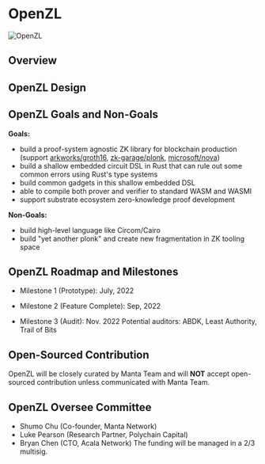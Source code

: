 # OpenZL

![OpenZL](https://user-images.githubusercontent.com/720571/166172246-bf37c77e-51e2-4176-8195-70a9361319d7.svg)

## Overview


## OpenZL Design

## OpenZL Goals and Non-Goals
**Goals:**
* build a proof-system agnostic ZK library for blockchain production (support [arkworks/groth16](https://github.com/arkworks-rs/groth16), [zk-garage/plonk](https://github.com/zk-garage/plonk), [microsoft/nova](https://github.com/microsoft/Nova))
* build a shallow embedded circuit DSL in Rust that can rule out some common errors using Rust's type systems
* build common gadgets in this shallow embedded DSL
* able to compile both prover and verifier to standard WASM and WASMI
* support substrate ecosystem zero-knowledge proof development

**Non-Goals:**
* build high-level language like Circom/Cairo
* build "yet another plonk" and create new fragmentation in ZK tooling space

## OpenZL Roadmap and Milestones
* Milestone 1 (Prototype): July, 2022

* Milestone 2 (Feature Complete): Sep, 2022

* Milestone 3 (Audit): Nov. 2022
  Potential auditors: ABDK, Least Authority, Trail of Bits

## Open-Sourced Contribution
OpenZL will be closely curated by Manta Team and will **NOT** accept open-sourced contribution unless communicated with Manta Team.

## OpenZL Oversee Committee
* Shumo Chu (Co-founder, Manta Network)
* Luke Pearson (Research Partner, Polychain Capital)
* Bryan Chen (CTO, Acala Network)
The funding will be managed in a 2/3 multisig.
